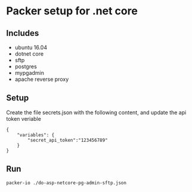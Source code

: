 # Packer setup for .net core

## Includes
- ubuntu 16.04
- dotnet core
- sftp
- postgres
- mypgadmin
- apache reverse proxy


## Setup
Create the file secrets.json with the following content, and update the api token veriable
```
{
    "variables": {
        "secret_api_token":"123456789"
    }
}

```

## Run

```
packer-io ./do-asp-netcore-pg-admin-sftp.json
```
